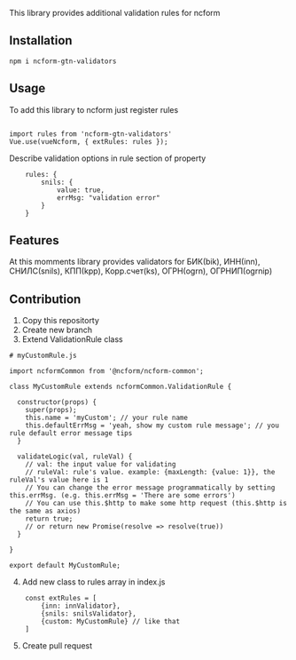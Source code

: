 This library provides additional validation rules for ncform

## Installation

```
npm i ncform-gtn-validators
```

## Usage 

To add this library to ncform just register rules

```

import rules from 'ncform-gtn-validators'
Vue.use(vueNcform, { extRules: rules });

```

Describe validation options in rule section of property

```
    rules: {
        snils: {
            value: true,
            errMsg: "validation error"
        }
    }

```

## Features

At this momments library provides validators for БИК(bik), ИНН(inn), СНИЛС(snils), КПП(kpp), Корр.счет(ks), ОГРН(ogrn), ОГРНИП(ogrnip)



## Contribution

1. Copy this repositorty
2. Create new branch
3. Extend ValidationRule class
```
# myCustomRule.js

import ncformCommon from '@ncform/ncform-common';

class MyCustomRule extends ncformCommon.ValidationRule {

  constructor(props) {
    super(props);
    this.name = 'myCustom'; // your rule name
    this.defaultErrMsg = 'yeah, show my custom rule message'; // you rule default error message tips
  }

  validateLogic(val, ruleVal) {
    // val: the input value for validating
    // ruleVal: rule's value. example: {maxLength: {value: 1}}, the ruleVal's value here is 1  
    // You can change the error message programmatically by setting this.errMsg. (e.g. this.errMsg = 'There are some errors')
    // You can use this.$http to make some http request (this.$http is the same as axios)
    return true;
    // or return new Promise(resolve => resolve(true))
  }

}

export default MyCustomRule;
```
4. Add new class to rules array in index.js
```
    const extRules = [
        {inn: innValidator},
        {snils: snilsValidator},
        {custom: MyCustomRule} // like that
    ]
```

5. Create pull request